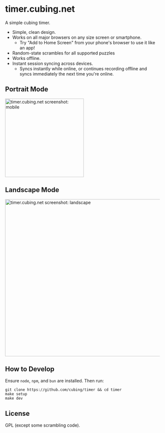 # timer.cubing.net

A simple cubing timer.

- Simple, clean design.
- Works on all major browsers on any size screen or smartphone.
  - Try "Add to Home Screen" from your phone's browser to use it like an app!
- Random-state scrambles for all supported puzzles
- Works offline.
- Instant session syncing across devices.
  - Syncs instantly while online, or continues recording offline and syncs immediately the next time you're online.

## Portrait Mode

<img width="256" src="./screenshots/mobile.png" alt="timer.cubing.net screenshot: mobile">

## Landscape Mode

<img width="512" src="./screenshots/landscape.png" alt="timer.cubing.net screenshot: landscape">

## How to Develop

Ensure `node`, `npm`, and `bun` are installed. Then run:

    git clone https://github.com/cubing/timer && cd timer
    make setup
    make dev

## License

GPL (except some scrambling code).
